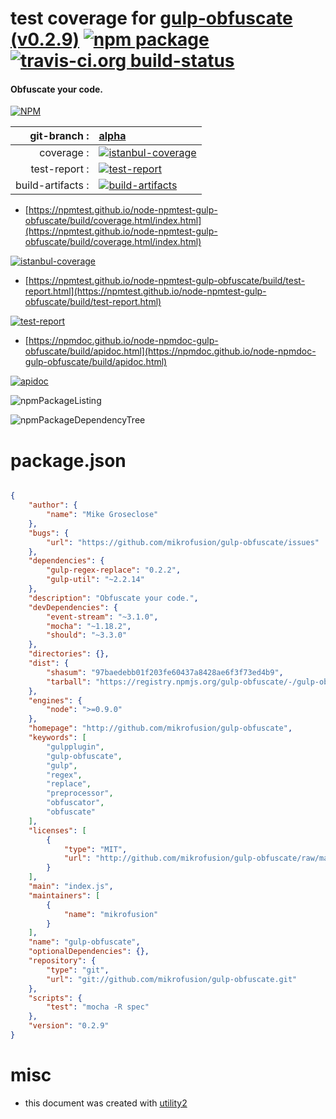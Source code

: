 # test coverage for  [gulp-obfuscate (v0.2.9)](http://github.com/mikrofusion/gulp-obfuscate)  [![npm package](https://img.shields.io/npm/v/npmtest-gulp-obfuscate.svg?style=flat-square)](https://www.npmjs.org/package/npmtest-gulp-obfuscate) [![travis-ci.org build-status](https://api.travis-ci.org/npmtest/node-npmtest-gulp-obfuscate.svg)](https://travis-ci.org/npmtest/node-npmtest-gulp-obfuscate)
#### Obfuscate your code.

[![NPM](https://nodei.co/npm/gulp-obfuscate.png?downloads=true&downloadRank=true&stars=true)](https://www.npmjs.com/package/gulp-obfuscate)

| git-branch : | [alpha](https://github.com/npmtest/node-npmtest-gulp-obfuscate/tree/alpha)|
|--:|:--|
| coverage : | [![istanbul-coverage](https://npmtest.github.io/node-npmtest-gulp-obfuscate/build/coverage.badge.svg)](https://npmtest.github.io/node-npmtest-gulp-obfuscate/build/coverage.html/index.html)|
| test-report : | [![test-report](https://npmtest.github.io/node-npmtest-gulp-obfuscate/build/test-report.badge.svg)](https://npmtest.github.io/node-npmtest-gulp-obfuscate/build/test-report.html)|
| build-artifacts : | [![build-artifacts](https://npmtest.github.io/node-npmtest-gulp-obfuscate/glyphicons_144_folder_open.png)](https://github.com/npmtest/node-npmtest-gulp-obfuscate/tree/gh-pages/build)|

- [https://npmtest.github.io/node-npmtest-gulp-obfuscate/build/coverage.html/index.html](https://npmtest.github.io/node-npmtest-gulp-obfuscate/build/coverage.html/index.html)

[![istanbul-coverage](https://npmtest.github.io/node-npmtest-gulp-obfuscate/build/screenCapture.buildCi.browser.%252Ftmp%252Fbuild%252Fcoverage.lib.html.png)](https://npmtest.github.io/node-npmtest-gulp-obfuscate/build/coverage.html/index.html)

- [https://npmtest.github.io/node-npmtest-gulp-obfuscate/build/test-report.html](https://npmtest.github.io/node-npmtest-gulp-obfuscate/build/test-report.html)

[![test-report](https://npmtest.github.io/node-npmtest-gulp-obfuscate/build/screenCapture.buildCi.browser.%252Ftmp%252Fbuild%252Ftest-report.html.png)](https://npmtest.github.io/node-npmtest-gulp-obfuscate/build/test-report.html)

- [https://npmdoc.github.io/node-npmdoc-gulp-obfuscate/build/apidoc.html](https://npmdoc.github.io/node-npmdoc-gulp-obfuscate/build/apidoc.html)

[![apidoc](https://npmdoc.github.io/node-npmdoc-gulp-obfuscate/build/screenCapture.buildCi.browser.%252Ftmp%252Fbuild%252Fapidoc.html.png)](https://npmdoc.github.io/node-npmdoc-gulp-obfuscate/build/apidoc.html)

![npmPackageListing](https://npmtest.github.io/node-npmtest-gulp-obfuscate/build/screenCapture.npmPackageListing.svg)

![npmPackageDependencyTree](https://npmtest.github.io/node-npmtest-gulp-obfuscate/build/screenCapture.npmPackageDependencyTree.svg)



# package.json

```json

{
    "author": {
        "name": "Mike Groseclose"
    },
    "bugs": {
        "url": "https://github.com/mikrofusion/gulp-obfuscate/issues"
    },
    "dependencies": {
        "gulp-regex-replace": "0.2.2",
        "gulp-util": "~2.2.14"
    },
    "description": "Obfuscate your code.",
    "devDependencies": {
        "event-stream": "~3.1.0",
        "mocha": "~1.18.2",
        "should": "~3.3.0"
    },
    "directories": {},
    "dist": {
        "shasum": "97baedebb01f203fe60437a8428ae6f3f73ed4b9",
        "tarball": "https://registry.npmjs.org/gulp-obfuscate/-/gulp-obfuscate-0.2.9.tgz"
    },
    "engines": {
        "node": ">=0.9.0"
    },
    "homepage": "http://github.com/mikrofusion/gulp-obfuscate",
    "keywords": [
        "gulpplugin",
        "gulp-obfuscate",
        "gulp",
        "regex",
        "replace",
        "preprocessor",
        "obfuscator",
        "obfuscate"
    ],
    "licenses": [
        {
            "type": "MIT",
            "url": "http://github.com/mikrofusion/gulp-obfuscate/raw/master/LICENSE"
        }
    ],
    "main": "index.js",
    "maintainers": [
        {
            "name": "mikrofusion"
        }
    ],
    "name": "gulp-obfuscate",
    "optionalDependencies": {},
    "repository": {
        "type": "git",
        "url": "git://github.com/mikrofusion/gulp-obfuscate.git"
    },
    "scripts": {
        "test": "mocha -R spec"
    },
    "version": "0.2.9"
}
```



# misc
- this document was created with [utility2](https://github.com/kaizhu256/node-utility2)
